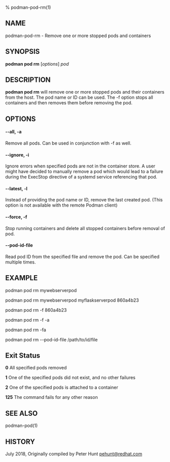 % podman-pod-rm(1)

## NAME
podman\-pod\-rm - Remove one or more stopped pods and containers

## SYNOPSIS
**podman pod rm** [*options*] *pod*

## DESCRIPTION
**podman pod rm** will remove one or more stopped pods and their containers from the host.  The pod name or ID can be used. The \-f option stops all containers and then removes them before removing the pod.

## OPTIONS

#### **--all**, **-a**

Remove all pods.  Can be used in conjunction with \-f as well.

#### **--ignore**, **-i**

Ignore errors when specified pods are not in the container store.  A user might
have decided to manually remove a pod which would lead to a failure during the
ExecStop directive of a systemd service referencing that pod.

#### **--latest**, **-l**

Instead of providing the pod name or ID, remove the last created pod. (This option is not available with the remote Podman client)

#### **--force**, **-f**

Stop running containers and delete all stopped containers before removal of pod.

#### **--pod-id-file**

Read pod ID from the specified file and remove the pod.  Can be specified multiple times.

## EXAMPLE

podman pod rm mywebserverpod

podman pod rm mywebserverpod myflaskserverpod 860a4b23

podman pod rm -f 860a4b23

podman pod rm -f -a

podman pod rm -fa

podman pod rm --pod-id-file /path/to/id/file

## Exit Status
  **0**   All specified pods removed

  **1**   One of the specified pods did not exist, and no other failures

  **2**   One of the specified pods is attached to a container

  **125** The command fails for any other reason

## SEE ALSO
podman-pod(1)

## HISTORY
July 2018, Originally compiled by Peter Hunt <pehunt@redhat.com>
